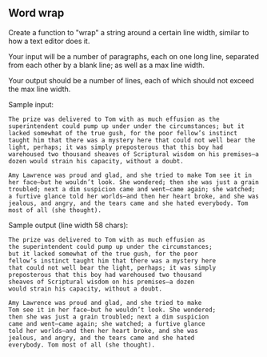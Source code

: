 ## Word wrap

Create a function to "wrap" a string around a certain line width, similar to how a text editor does it.

Your input will be a number of paragraphs, each on one long line, separated from each other by a blank line; as well as a max line width.

Your output should be a number of lines, each of which should not exceed the max line width.

Sample input:
```
The prize was delivered to Tom with as much effusion as the superintendent could pump up under under the circumstances; but it lacked somewhat of the true gush, for the poor fellow’s instinct taught him that there was a mystery here that could not well bear the light, perhaps; it was simply preposterous that this boy had warehoused two thousand sheaves of Scriptural wisdom on his premises—a dozen would strain his capacity, without a doubt.

Amy Lawrence was proud and glad, and she tried to make Tom see it in her face—but he wouldn’t look. She wondered; then she was just a grain troubled; next a dim suspicion came and went—came again; she watched; a furtive glance told her worlds—and then her heart broke, and she was jealous, and angry, and the tears came and she hated everybody. Tom most of all (she thought).
```

Sample output (line width 58 chars):

```
The prize was delivered to Tom with as much effusion as
the superintendent could pump up under the circumstances;
but it lacked somewhat of the true gush, for the poor
fellow’s instinct taught him that there was a mystery here
that could not well bear the light, perhaps; it was simply
preposterous that this boy had warehoused two thousand
sheaves of Scriptural wisdom on his premises—a dozen
would strain his capacity, without a doubt.

Amy Lawrence was proud and glad, and she tried to make
Tom see it in her face—but he wouldn’t look. She wondered;
then she was just a grain troubled; next a dim suspicion
came and went—came again; she watched; a furtive glance
told her worlds—and then her heart broke, and she was
jealous, and angry, and the tears came and she hated
everybody. Tom most of all (she thought).
```